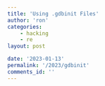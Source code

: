```yaml
---
title: 'Using .gdbinit Files'
author: 'ron'
categories:
    - hacking
    - re
layout: post

date: '2023-01-13'
permalink: '/2023/gdbinit'
comments_id: ''
---
```


